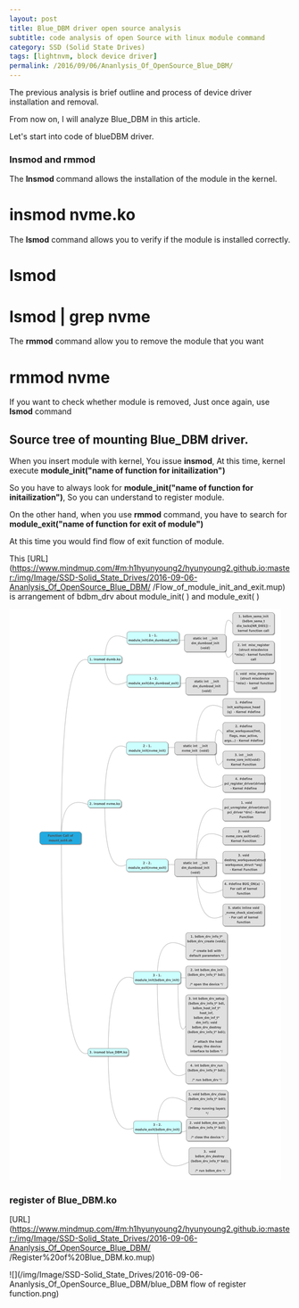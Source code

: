 ```yaml
---
layout: post
title: Blue_DBM driver open source analysis
subtitle: code analysis of open Source with linux module command
category: SSD (Solid State Drives)
tags: [lightnvm, block device driver]
permalink: /2016/09/06/Ananlysis_Of_OpenSource_Blue_DBM/
---
```


The previous analysis is brief outline and process of device driver installation and removal.  

From now on, I will analyze Blue_DBM in this article. 

Let's start into code of blueDBM driver.

### Insmod and rmmod

  The **Insmod** command allows the installation of the module in the kernel. 
  
  # insmod nvme.ko
  
  The **lsmod** command allows you to verify if the module is installed correctly. 
  
  # lsmod
  
  # lsmod | grep nvme
  
  The **rmmod** command allow you to remove the module that you want 
  
  # rmmod nvme
  
  If you want to check whether module is removed, Just once again, use **lsmod** command
  
  
## Source tree of mounting Blue_DBM driver.

<!--- ef6b86e92aeb0feb87f3800e9547698e5d63ac4a is commit number, that is basic source to understading this source, Blue_DBM driver -->

  When you insert module with kernel, You issue **insmod**, At this time, kernel execute **module_init("name of function for initailization")** 
  
  So you have to always look for **module_init("name of function for initailization")**, So you can understand to register module. 
  
  On the other hand, when you use **rmmod** command, you have to search for **module_exit("name of function for exit of module")**
  
  At this time you would find flow of exit function of module. 
  
  This [URL](https://www.mindmup.com/#m:h1hyunyoung2/hyunyoung2.github.io:master:/img/Image/SSD-Solid_State_Drives/2016-09-06-Ananlysis_Of_OpenSource_Blue_DBM/
/Flow_of_module_init_and_exit.mup) is arrangement of bdbm_drv about module_init( ) and module_exit( )
 
  ![](/img/Image/SSD-Solid_State_Drives/2016-09-06-Ananlysis_Of_OpenSource_Blue_DBM/Flow_of_module_init_and_exit.png)
 
### register of Blue_DBM.ko 


<!-- this source base on git commit version number of beebb6152b803f213df6ed80c1c3ff1f72f4125a, be careful. -->

  [URL](https://www.mindmup.com/#m:h1hyunyoung2/hyunyoung2.github.io:master:/img/Image/SSD-Solid_State_Drives/2016-09-06-Ananlysis_Of_OpenSource_Blue_DBM/
/Register%20of%20Blue_DBM.ko.mup)
  
  ![](/img/Image/SSD-Solid_State_Drives/2016-09-06-Ananlysis_Of_OpenSource_Blue_DBM/blue_DBM flow of register function.png)
